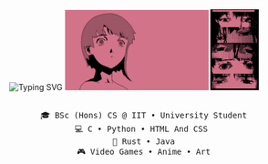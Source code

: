 <div align="center">
<img src="https://readme-typing-svg.herokuapp.com?font=Press+Start+2P&size=25&duration=2500&pause=&color=F78BC2&center=true&vCenter=true&multiline=true&repeat=false&random=false&width=1000&height=100&lines=Welcome+To+My+Profile.;I+Hope+You+Enjoy+Your+Stay." alt="Typing SVG" width="60%"/>
<img src="https://github.com/SSSAccount/SSSAccount/blob/3764445865c30a5f249b3e8844ee238d2485bc1f/assets/lain_banner.gif" width="50%"/>
<img src="https://github.com/SSSAccount/SSSAccount/blob/3764445865c30a5f249b3e8844ee238d2485bc1f/assets/lain_eyes.gif" width="16.75%" alight="right"/>
<br>
<br>
<pre>
    🎓 BSc (Hons) CS @ IIT • University Student
    💻 C • Python • HTML And CSS 
    🌱 Rust • Java
    🎮 Video Games • Anime • Art
</pre>
